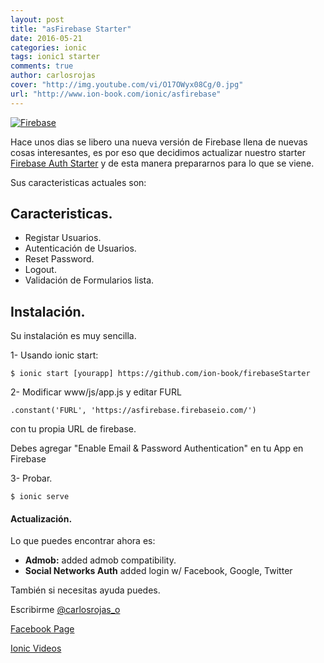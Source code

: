 ```yaml
---
layout: post
title: "asFirebase Starter"
date: 2016-05-21
categories: ionic
tags: ionic1 starter
comments: true
author: carlosrojas
cover: "http://img.youtube.com/vi/O17OWyx08Cg/0.jpg"
url: "http://www.ion-book.com/ionic/asfirebase"
---
```


<a href="http://www.youtube.com/watch?v=O17OWyx08Cg"><img class="img-responsive" src="http://img.youtube.com/vi/O17OWyx08Cg/0.jpg" alt="Firebase"/></a>

Hace unos dias se libero una nueva versión de Firebase llena de nuevas cosas interesantes, es por eso que decidimos
actualizar nuestro starter [Firebase Auth Starter](http://market.ionic.io/starters/firebaseauthstarter) y de esta manera prepararnos para lo que se viene.



Sus caracteristicas actuales son:

## Caracteristicas.

* Registar Usuarios.
* Autenticación de Usuarios.
* Reset Password.
* Logout.
* Validación de Formularios lista.

## Instalación.

Su instalación es muy sencilla.

1- Usando ionic start:

```
$ ionic start [yourapp] https://github.com/ion-book/firebaseStarter
```

2- Modificar www/js/app.js y editar FURL

```
.constant('FURL', 'https://asfirebase.firebaseio.com/')
```

con tu propia URL de firebase.

Debes agregar "Enable Email & Password Authentication" en tu App en Firebase

3- Probar.

```
$ ionic serve
```


#### Actualización.

Lo que puedes encontrar ahora es:

* **Admob:**  added admob compatibility.
* **Social Networks Auth** added login w/ Facebook, Google, Twitter

También si necesitas ayuda puedes.

Escribirme   [@carlosrojas_o](https://twitter.com/carlosrojas_o)

[Facebook Page](https://www.facebook.com/asfirebase/)

[Ionic Videos ](http://j.mp/1KIgYsI)
